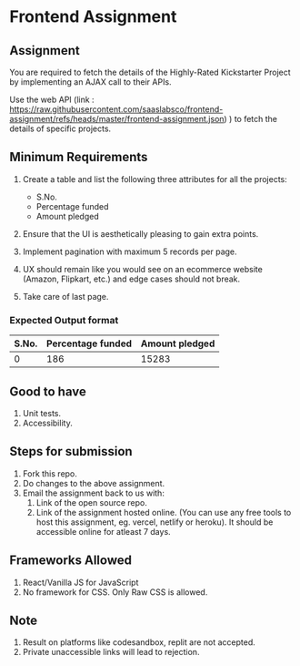 # Frontend Assignment

## Assignment

You are required to fetch the details of the Highly-Rated Kickstarter Project by implementing an AJAX call to their APIs.

Use the web API (link : https://raw.githubusercontent.com/saaslabsco/frontend-assignment/refs/heads/master/frontend-assignment.json) ) to fetch the details of specific projects.

## Minimum Requirements

1. Create a table and list the following three attributes for all the projects:

   - S.No.
   - Percentage funded
   - Amount pledged

1. Ensure that the UI is aesthetically pleasing to gain extra points.
1. Implement pagination with maximum 5 records per page.
1. UX should remain like you would see on an ecommerce website (Amazon, Flipkart, etc.) and edge cases should not break.
1. Take care of last page.

### Expected Output format

| **S.No.** | **Percentage funded** | **Amount pledged** |
| --------- | --------------------- | ------------------ |
| 0         | 186                   | 15283              |

## Good to have

1. Unit tests.
1. Accessibility.

## Steps for submission

1. Fork this repo.
1. Do changes to the above assignment.
1. Email the assignment back to us with:
   1. Link of the open source repo.
   1. Link of the assignment hosted online. (You can use any free tools to host this assignment, eg. vercel, netlify or heroku). It should be accessible online for atleast 7 days.

## Frameworks Allowed

1. React/Vanilla JS for JavaScript
1. No framework for CSS. Only Raw CSS is allowed.

## Note

1. Result on platforms like codesandbox, replit are not accepted.
1. Private unaccessible links will lead to rejection.

